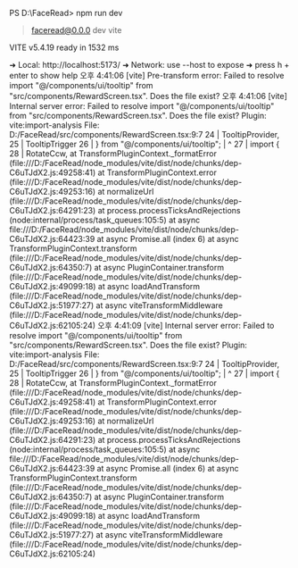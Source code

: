 PS D:\FaceRead> npm run dev

> faceread@0.0.0 dev
> vite


  VITE v5.4.19  ready in 1532 ms

  ➜  Local:   http://localhost:5173/
  ➜  Network: use --host to expose
  ➜  press h + enter to show help
오후 4:41:06 [vite] Pre-transform error: Failed to resolve import "@/components/ui/tooltip" from "src/components/RewardScreen.tsx". Does the file exist?
오후 4:41:06 [vite] Internal server error: Failed to resolve import "@/components/ui/tooltip" from "src/components/RewardScreen.tsx". Does the file exist?
  Plugin: vite:import-analysis
  File: D:/FaceRead/src/components/RewardScreen.tsx:9:7
  24 |    TooltipProvider,
  25 |    TooltipTrigger
  26 |  } from "@/components/ui/tooltip";
     |          ^
  27 |  import {
  28 |    RotateCcw,
      at TransformPluginContext._formatError (file:///D:/FaceRead/node_modules/vite/dist/node/chunks/dep-C6uTJdX2.js:49258:41)
      at TransformPluginContext.error (file:///D:/FaceRead/node_modules/vite/dist/node/chunks/dep-C6uTJdX2.js:49253:16)
      at normalizeUrl (file:///D:/FaceRead/node_modules/vite/dist/node/chunks/dep-C6uTJdX2.js:64291:23)
      at process.processTicksAndRejections (node:internal/process/task_queues:105:5)
      at async file:///D:/FaceRead/node_modules/vite/dist/node/chunks/dep-C6uTJdX2.js:64423:39
      at async Promise.all (index 6)
      at async TransformPluginContext.transform (file:///D:/FaceRead/node_modules/vite/dist/node/chunks/dep-C6uTJdX2.js:64350:7)
      at async PluginContainer.transform (file:///D:/FaceRead/node_modules/vite/dist/node/chunks/dep-C6uTJdX2.js:49099:18)
      at async loadAndTransform (file:///D:/FaceRead/node_modules/vite/dist/node/chunks/dep-C6uTJdX2.js:51977:27)
      at async viteTransformMiddleware (file:///D:/FaceRead/node_modules/vite/dist/node/chunks/dep-C6uTJdX2.js:62105:24)
오후 4:41:09 [vite] Internal server error: Failed to resolve import "@/components/ui/tooltip" from "src/components/RewardScreen.tsx". Does the file exist?
  Plugin: vite:import-analysis
  File: D:/FaceRead/src/components/RewardScreen.tsx:9:7
  24 |    TooltipProvider,
  25 |    TooltipTrigger
  26 |  } from "@/components/ui/tooltip";
     |          ^
  27 |  import {
  28 |    RotateCcw,
      at TransformPluginContext._formatError (file:///D:/FaceRead/node_modules/vite/dist/node/chunks/dep-C6uTJdX2.js:49258:41)
      at TransformPluginContext.error (file:///D:/FaceRead/node_modules/vite/dist/node/chunks/dep-C6uTJdX2.js:49253:16)
      at normalizeUrl (file:///D:/FaceRead/node_modules/vite/dist/node/chunks/dep-C6uTJdX2.js:64291:23)
      at process.processTicksAndRejections (node:internal/process/task_queues:105:5)
      at async file:///D:/FaceRead/node_modules/vite/dist/node/chunks/dep-C6uTJdX2.js:64423:39
      at async Promise.all (index 6)
      at async TransformPluginContext.transform (file:///D:/FaceRead/node_modules/vite/dist/node/chunks/dep-C6uTJdX2.js:64350:7)
      at async PluginContainer.transform (file:///D:/FaceRead/node_modules/vite/dist/node/chunks/dep-C6uTJdX2.js:49099:18)
      at async loadAndTransform (file:///D:/FaceRead/node_modules/vite/dist/node/chunks/dep-C6uTJdX2.js:51977:27)
      at async viteTransformMiddleware (file:///D:/FaceRead/node_modules/vite/dist/node/chunks/dep-C6uTJdX2.js:62105:24)